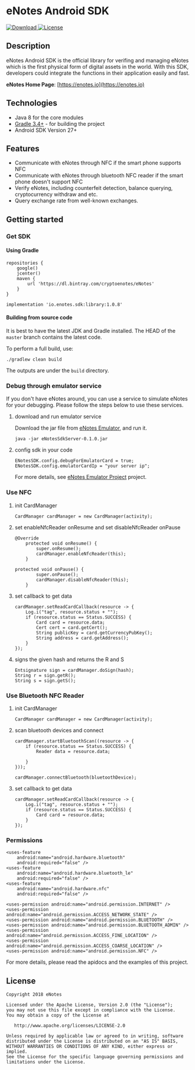 # eNotes Android SDK

[ ![Download](https://api.bintray.com/packages/cryptoenotes/eNotes/library/images/download.svg) ](https://bintray.com/enoteschain/sdk/core/_latestVersion)[![License](https://img.shields.io/badge/license-Apache%202-blue.svg)](https://www.apache.org/licenses/LICENSE-2.0)

## Description

eNotes Android SDK is the official library for verifing and managing eNotes which is the first physical form of digital assets in the world. With this SDK, developers could integrate the functions in their application easily and fast.

**eNotes Home Page**: [https://enotes.io](https://enotes.io)

## Technologies

* Java 8 for the core modules
* [Gradle 3.4+](https://gradle.org/) - for building the project
* Android SDK Version 27+

## Features

* Communicate with eNotes through NFC if the smart phone supports NFC
* Communicate with eNotes through bluetooth NFC reader if the smart phone doesn't support NFC
* Verify eNotes, including counterfeit detection, balance querying, cryptocurrency withdraw and etc.
* Query exchange rate from well-known exchanges.

## Getting started

### Get SDK

#### Using Gradle

```
repositories {
    google()
    jcenter()
    maven {
        url 'https://dl.bintray.com/cryptoenotes/eNotes'
    }
}
```

```
implementation 'io.enotes.sdk:library:1.0.8'
```

#### Building from source code

It is best to have the latest JDK and Gradle installed. The HEAD of the `master` branch contains the latest code.

To perform a full build, use:

```
./gradlew clean build
```

The outputs are under the `build` directory.

### Debug through emulator service

If you don't have eNotes around, you can use a service to simulate eNotes for your debugging. Please follow the steps below to use these services.

1. download and run emulator service

    Download the jar file from [eNotes Emulator](https://github.com/w99427/eNotes-Emulator/tree/master/out), and run it.

    ```
    java -jar eNotesSdkServer-0.1.0.jar
    ```

2. config sdk in your code

    ```
    ENotesSDK.config.debugForEmulatorCard = true;
    ENotesSDK.config.emulatorCardIp = "your server ip";
    ```
  
    For more details, see [eNotes Emulator Project](https://github.com/w99427/eNotes-Emulator) project.

### Use NFC

1. init CardManager

    ```
    CardManager cardManager = new CardManager(activity);
    ```

2. set enableNfcReader onResume and set disableNfcReader onPause

    ```
    @Override
        protected void onResume() {
            super.onResume();
            cardManager.enableNfcReader(this);
        }

    protected void onPause() {
            super.onPause();
            cardManager.disableNfcReader(this);
        }
    ```
3. set callback to get data

    ```
    cardManager.setReadCardCallback(resource -> {
        Log.i("tag", resource.status + "");
        if (resource.status == Status.SUCCESS) {
            Card card = resource.data;
            Cert cert = card.getCert();
            String publicKey = card.getCurrencyPubKey();
            String address = card.getAddress();
        }
    });
    ```
4. signs the given hash and returns the R and S
	```
	Entsignature sign = cardManager.doSign(hash);
	String r = sign.getR();
	String s = sign.getS();
	```

### Use Bluetooth NFC Reader

1. init CardManager

    ```
    CardManager cardManager = new CardManager(activity);
    ```

2. scan bluetooth devices and connect

    ```
    cardManager.startBluetoothScan((resource -> {
        if (resource.status == Status.SUCCESS) {
            Reader data = resource.data;
            
        }
    }));
    
    cardManager.connectBluetooth(bluetoothDevice);
    ```

3. set callback to get data

    ```
    cardManager.setReadCardCallback(resource -> {
        Log.i("tag", resource.status + "");
        if (resource.status == Status.SUCCESS) {
            Card card = resource.data;
        }
    });
    ```

### Permissions

```
<uses-feature
    android:name="android.hardware.bluetooth"
    android:required="false" />
<uses-feature
    android:name="android.hardware.bluetooth_le"
    android:required="false" />
<uses-feature
    android:name="android.hardware.nfc"
    android:required="false" />

<uses-permission android:name="android.permission.INTERNET" />
<uses-permission android:name="android.permission.ACCESS_NETWORK_STATE" />
<uses-permission android:name="android.permission.BLUETOOTH" />
<uses-permission android:name="android.permission.BLUETOOTH_ADMIN" />
<uses-permission android:name="android.permission.ACCESS_FINE_LOCATION" />
<uses-permission android:name="android.permission.ACCESS_COARSE_LOCATION" />
<uses-permission android:name="android.permission.NFC" />
```

For more details, please read the apidocs and the examples of this project.

## License

``` 
Copyright 2018 eNotes

Licensed under the Apache License, Version 2.0 (the "License");
you may not use this file except in compliance with the License.
You may obtain a copy of the License at

   http://www.apache.org/licenses/LICENSE-2.0

Unless required by applicable law or agreed to in writing, software
distributed under the License is distributed on an "AS IS" BASIS,
WITHOUT WARRANTIES OR CONDITIONS OF ANY KIND, either express or implied.
See the License for the specific language governing permissions and
limitations under the License.
```
